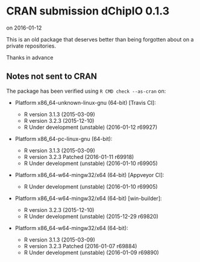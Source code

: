 # CRAN submission dChipIO 0.1.3
on 2016-01-12

This is an old package that deserves better than being forgotten about
on a private repositories.

Thanks in advance


## Notes not sent to CRAN
The package has been verified using `R CMD check --as-cran` on:

* Platform x86_64-unknown-linux-gnu (64-bit) [Travis CI]:
  - R version 3.1.3 (2015-03-09)
  - R version 3.2.3 (2015-12-10)
  - R Under development (unstable) (2016-01-12 r69927)
  
* Platform x86_64-pc-linux-gnu (64-bit):
  - R version 3.1.3 (2015-03-09)
  - R version 3.2.3 Patched (2016-01-11 r69918)
  - R Under development (unstable) (2016-01-10 r69905)

* Platform x86_64-w64-mingw32/x64 (64-bit) [Appveyor CI]:
  - R Under development (unstable) (2016-01-10 r69905)

* Platform x86_64-w64-mingw32/x64 (64-bit) [win-builder]:
  - R version 3.2.3 (2015-12-10)
  - R Under development (unstable) (2015-12-29 r69820)

* Platform x86_64-w64-mingw32/x64 (64-bit):
  - R version 3.1.3 (2015-03-09)
  - R version 3.2.3 Patched (2016-01-07 r69884)
  - R Under development (unstable) (2016-01-09 r69890)
